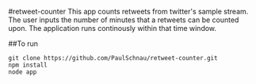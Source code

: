 #retweet-counter
This app counts retweets from twitter's sample stream. The user inputs the number of minutes that a retweets can be counted upon. The application runs continously within that time window.

##To run
``` 
git clone https://github.com/PaulSchnau/retweet-counter.git
npm install
node app
```


